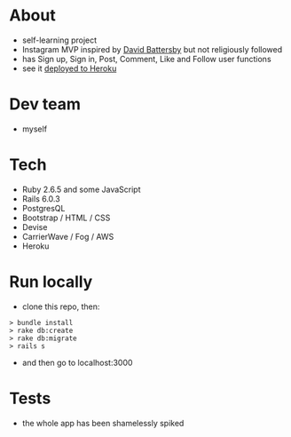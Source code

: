 # About
- self-learning project
- Instagram MVP inspired by [David Battersby](https://www.youtube.com/watch?v=dqjF3C9A-Yg) but not religiously followed
- has Sign up, Sign in, Post, Comment, Like and Follow user functions
- see it [deployed to Heroku](https://nameless-crag-61113.herokuapp.com/)

# Dev team

- myself

# Tech

- Ruby 2.6.5 and some JavaScript
- Rails 6.0.3
- PostgresQL
- Bootstrap / HTML / CSS
- Devise
- CarrierWave / Fog / AWS
- Heroku

# Run locally

- clone this repo, then:

```
> bundle install
> rake db:create
> rake db:migrate
> rails s
```
- and then go to localhost:3000

# Tests

- the whole app has been shamelessly spiked







